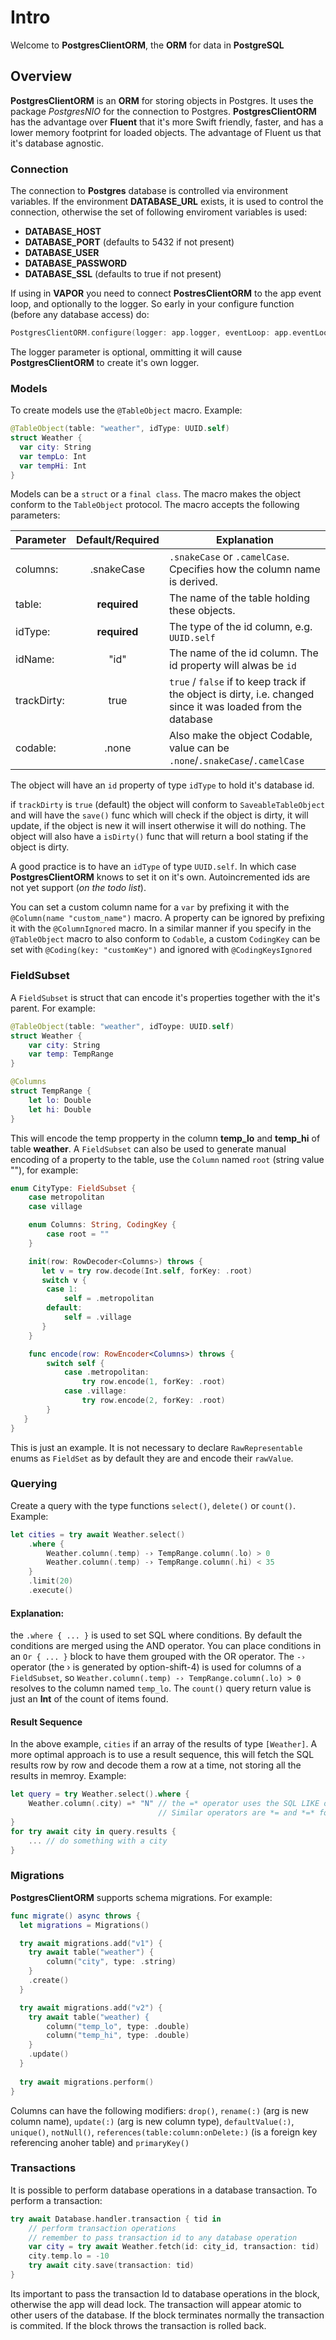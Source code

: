 # Intro

Welcome to **PostgresClientORM**, the **ORM** for data in **PostgreSQL**

## Overview

**PostgresClientORM** is an **ORM** for storing objects in Postgres. It uses the package *PostgresNIO* for the connection to Postgres. **PostgresClientORM** has the advantage over **Fluent** that it's more Swift friendly, faster, and has a lower memory footprint for loaded objects. The advantage of Fluent us that it's database agnostic.

### Connection

The connection to **Postgres** database is controlled via environment variables. If the environment **DATABASE_URL** exists, it is used to control the connection, otherwise the set of following enviroment variables is used:
- **DATABASE_HOST**
- **DATABASE_PORT** (defaults to 5432 if not present)
- **DATABASE_USER**
- **DATABASE_PASSWORD**
- **DATABASE_SSL** (defaults to true if not present)

If using in **VAPOR** you need to connect **PostresClientORM** to the app event loop, and optionally to the logger. So early in your configure function (before any database access) do:

```swift
PostgresClientORM.configure(logger: app.logger, eventLoop: app.eventLoopGroup.next())
```

The logger parameter is optional, ommitting it will cause **PostgresClientORM** to create it's own logger.

### Models

To create models use the ``@TableObject`` macro. Example:
```Swift
@TableObject(table: "weather", idType: UUID.self)
struct Weather {
  var city: String
  var tempLo: Int
  var tempHi: Int
}
```

Models can be a ``struct`` or a ``final class``. The macro makes the object conform to the ``TableObject`` protocol. The macro accepts the following parameters:

| Parameter | Default/Required | Explanation |
|-----------|:-------:|-------------|
| columns: | .snakeCase | ``.snakeCase`` or ``.camelCase``. Cpecifies how the column name is derived. |
| table: | **required** | The name of the table holding these objects. |
| idType: | **required** | The type of the id column, e.g. ``UUID.self`` |
| idName: | "id" | The name of the id column. The id property will alwas be `id` |
| trackDirty: | true | `true` / `false` if to keep track if the object is dirty, i.e. changed since it was loaded from the database |
| codable: | .none | Also make the object Codable, value can be `.none`/`.snakeCase`/`.camelCase` |

The object will have an `id` property of type `idType` to hold it's database id.

if `trackDirty` is `true` (default) the object will conform to `SaveableTableObject` and will have the `save()` func which will check if the object is dirty, it will update, if the object is new it will insert otherwise it will do nothing. The object will also have a `isDirty()` func that will return a bool stating if the object is dirty.

A good practice is to have an `idType` of type `UUID.self`. In which case **PostgresClientORM** knows to set it on it's own. Autoincremented ids are not yet support (*on the todo list*).

You can set a custom column name for a `var` by prefixing it with the `@Column(name "custom_name")` macro. A property can be ignored by prefixing it with the `@ColumnIgnored` macro. In a similar manner if you specify in the `@TableObject` macro to also conform to `Codable`, a custom `CodingKey` can be set with `@Coding(key: "customKey")` and ignored with `@CodingKeysIgnored`

### FieldSubset

A `FieldSubset` is struct that can encode it's properties together with the it's parent. For example:
```swift
@TableObject(table: "weather", idToype: UUID.self)
struct Weather {
    var city: String
    var temp: TempRange
}

@Columns
struct TempRange {
    let lo: Double
    let hi: Double
}
```

This will encode the temp propperty in the column **temp_lo** and **temp_hi** of table **weather**. A `FieldSubset` can also be used to generate manual encoding of a property to the table, use the `Column` named `root` (string value ""), for example:

```swift
enum CityType: FieldSubset {
    case metropolitan
    case village

    enum Columns: String, CodingKey {
        case root = ""
    }

    init(row: RowDecoder<Columns>) throws {
       let v = try row.decode(Int.self, forKey: .root)
       switch v {
        case 1:
            self = .metropolitan
        default:
            self = .village
       }
    }

    func encode(row: RowEncoder<Columns>) throws {
        switch self {
            case .metropolitan: 
                try row.encode(1, forKey: .root)
            case .village: 
                try row.encode(2, forKey: .root)
        }
   }
}
```

This is just an example. It is not necessary to declare `RawRepresentable` enums as `FieldSet` as by default they are and encode their `rawValue`.

### Querying

Create a query with the type functions `select()`, `delete()` or `count()`. Example:
```swift
let cities = try await Weather.select()
    .where {
        Weather.column(.temp) -› TempRange.column(.lo) > 0
        Weather.column(.temp) -› TempRange.column(.hi) < 35
    }
    .limit(20)
    .execute()
```

#### Explanation:

the `.where { ... }` is used to set SQL where conditions. By default the conditions are merged using the AND operator. You can place conditions in an `Or { ... }` block to have them grouped with the OR operator. The `-›` operator (the › is generated by option-shift-4) is used for columns of a `FieldSubset`, so `Weather.column(.temp) -› TempRange.column(.lo) > 0` resolves to the column named `temp_lo`. The `count()` query return value is just an **Int** of the count of items found.

#### Result Sequence

In the above example, `cities` if an array of the results of type `[Weather]`. A more optimal approach is to use a result sequence, this will fetch the SQL results row by row and decode them a row at a time, not storing all the results in memroy. Example:
```swift
let query = try Weather.select().where {
    Weather.column(.city) =* "N" // the =* operator uses the SQL LIKE operator to find strings with the N prefix. 
                                 // Similar operators are *= and *=* for suffix and contains respectively.
}
for try await city in query.results {
    ... // do something with a city
}
```

### Migrations

**PostgresClientORM** supports schema migrations. For example:
```swift
func migrate() async throws {
  let migrations = Migrations()

  try await migrations.add("v1") {
    try await table("weather") {
        column("city", type: .string)
    }
    .create()
  }

  try await migrations.add("v2") {
    try await table("weather) {
        column("temp_lo", type: .double)
        column("temp_hi", type: .double)
    }
    .update()
  }
  
  try await migrations.perform()
}
```

Columns can have the following modifiers: `drop()`, `rename(:)` (arg is new column name), `update(:)` (arg is new column type), `defaultValue(:)`, `unique()`, `notNull()`, `references(table:column:onDelete:)` (is a foreign key referencing anoher table) and `primaryKey()`

### Transactions

It is possible to perform database operations in a database transaction. To perform a transaction:
```swift
try await Database.handler.transaction { tid in
    // perform transaction operations
    // remember to pass transaction id to any database operation
    var city = try await Weather.fetch(id: city_id, transaction: tid)
    city.temp.lo = -10
    try await city.save(transaction: tid)
}
```

Its important to pass the transaction Id to database operations in the block, otherwise the app will dead lock. The transaction will appear atomic to other users of the database. If the block terminates normally the transaction is commited. If the block throws the transaction is rolled back.
